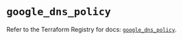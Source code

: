 # `google_dns_policy`

Refer to the Terraform Registry for docs: [`google_dns_policy`](https://registry.terraform.io/providers/hashicorp/google-beta/6.49.1/docs/resources/google_dns_policy).
